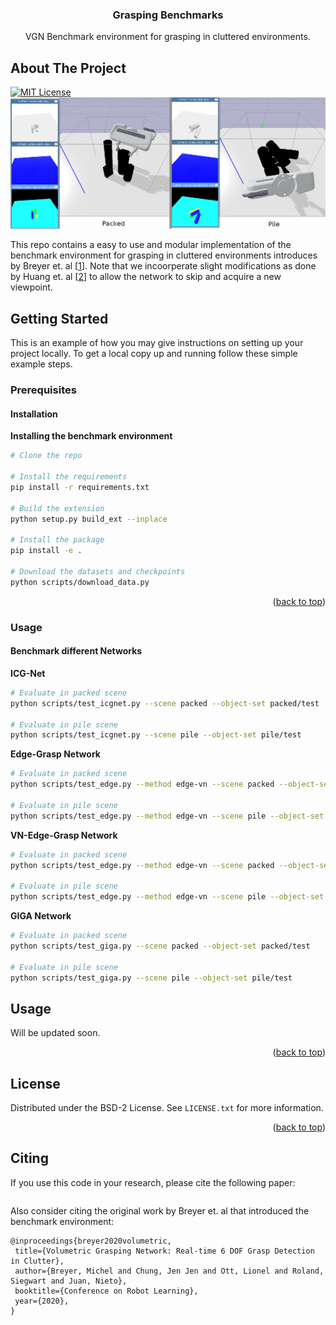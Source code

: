 <a name="readme-top"></a>


<!-- [![Paper][contributors-shield]][contributors-url]
[![ICG-Net Model][forks-shield]][forks-url]
[![Project Page][stars-shield]][stars-url] -->



<div align="center">

  <h3 align="center">Grasping Benchmarks</h3>

  <p align="center">
    VGN Benchmark environment for grasping in cluttered environments.
  </p>
</div>

<!-- ABOUT THE PROJECT -->
## About The Project
[![MIT License][license-shield]][license-url]
[![Product Name Screen Shot][product-screenshot]](#)

This repo contains a easy to use and modular implementation of the benchmark environment for grasping in cluttered environments introduces by Breyer et. al [[1](https://github.com/ethz-asl/vgn)].
Note that we incoorperate slight modifications as done by Huang et. al [[2](https://github.com/HaojHuang/Edge-Grasp-Network)] to allow the network to skip and acquire a new viewpoint.


## Getting Started

This is an example of how you may give instructions on setting up your project locally.
To get a local copy up and running follow these simple example steps.

### Prerequisites
#### Installation

**Installing the benchmark environment**
```bash
# Clone the repo

# Install the requirements
pip install -r requirements.txt

# Build the extension
python setup.py build_ext --inplace

# Install the package
pip install -e .

# Download the datasets and checkpoints
python scripts/download_data.py

```
<p align="right">(<a href="#readme-top">back to top</a>)</p>

### Usage
#### Benchmark different Networks

**ICG-Net**
```bash
# Evaluate in packed scene
python scripts/test_icgnet.py --scene packed --object-set packed/test

# Evaluate in pile scene
python scripts/test_icgnet.py --scene pile --object-set pile/test
```

**Edge-Grasp Network**
```bash 
# Evaluate in packed scene
python scripts/test_edge.py --method edge-vn --scene packed --object-set packed/test

# Evaluate in pile scene
python scripts/test_edge.py --method edge-vn --scene pile --object-set pile/test
```
**VN-Edge-Grasp Network**
```bash
# Evaluate in packed scene
python scripts/test_edge.py --method edge-vn --scene packed --object-set packed/test

# Evaluate in pile scene
python scripts/test_edge.py --method edge-vn --scene pile --object-set pile/test
```

**GIGA Network**
```bash
# Evaluate in packed scene
python scripts/test_giga.py --scene packed --object-set packed/test

# Evaluate in pile scene
python scripts/test_giga.py --scene pile --object-set pile/test
```



## Usage
 
 Will be updated soon.

<p align="right">(<a href="#readme-top">back to top</a>)</p>

<!-- LICENSE -->
## License

Distributed under the BSD-2 License. See `LICENSE.txt` for more information.

<p align="right">(<a href="#readme-top">back to top</a>)</p>


## Citing
If you use this code in your research, please cite the following paper:
```

```

Also consider citing the original work by Breyer et. al that introduced the benchmark environment:
```
@inproceedings{breyer2020volumetric,
 title={Volumetric Grasping Network: Real-time 6 DOF Grasp Detection in Clutter},
 author={Breyer, Michel and Chung, Jen Jen and Ott, Lionel and Roland, Siegwart and Juan, Nieto},
 booktitle={Conference on Robot Learning},
 year={2020},
}
```


<!-- MARKDOWN LINKS & IMAGES -->
<!-- https://www.markdownguide.org/basic-syntax/#reference-style-links -->
<!-- [contributors-shield]: https://img.shields.io/github/contributors/othneildrew/Best-README-Template.svg?style=for-the-badge
[contributors-url]: https://github.com/othneildrew/Best-README-Template/graphs/contributors
[forks-shield]: https://img.shields.io/github/forks/othneildrew/Best-README-Template.svg?style=for-the-badge
[forks-url]: https://github.com/othneildrew/Best-README-Template/network/members
[stars-shield]: https://img.shields.io/github/stars/othneildrew/Best-README-Template.svg?style=for-the-badge
[stars-url]: https://github.com/othneildrew/Best-README-Template/stargazers
[issues-shield]: https://img.shields.io/github/issues/othneildrew/Best-README-Template.svg?style=for-the-badge
[issues-url]: https://github.com/othneildrew/Best-README-Template/issues
[linkedin-shield]: https://img.shields.io/badge/-LinkedIn-black.svg?style=for-the-badge&logo=linkedin&colorB=555
[linkedin-url]: https://linkedin.com/in/othneildrew -->

[license-url]: https://github.com/renezurbruegg/ICG-Net/blob/master/LICENSE.txt
[license-shield]: https://img.shields.io/github/license/othneildrew/Best-README-Template.svg?style=for-the-badge
[product-screenshot]: docs/imgs/env_example.png

<!-- [Next.js]: https://img.shields.io/badge/next.js-000000?style=for-the-badge&logo=nextdotjs&logoColor=white
[Next-url]: https://nextjs.org/
[React.js]: https://img.shields.io/badge/React-20232A?style=for-the-badge&logo=react&logoColor=61DAFB
[React-url]: https://reactjs.org/
[Vue.js]: https://img.shields.io/badge/Vue.js-35495E?style=for-the-badge&logo=vuedotjs&logoColor=4FC08D
[Vue-url]: https://vuejs.org/
[Angular.io]: https://img.shields.io/badge/Angular-DD0031?style=for-the-badge&logo=angular&logoColor=white
[Angular-url]: https://angular.io/
[Svelte.dev]: https://img.shields.io/badge/Svelte-4A4A55?style=for-the-badge&logo=svelte&logoColor=FF3E00
[Svelte-url]: https://svelte.dev/
[Laravel.com]: https://img.shields.io/badge/Laravel-FF2D20?style=for-the-badge&logo=laravel&logoColor=white
[Laravel-url]: https://laravel.com
[Bootstrap.com]: https://img.shields.io/badge/Bootstrap-563D7C?style=for-the-badge&logo=bootstrap&logoColor=white
[Bootstrap-url]: https://getbootstrap.com
[JQuery.com]: https://img.shields.io/badge/jQuery-0769AD?style=for-the-badge&logo=jquery&logoColor=white
[JQuery-url]: https://jquery.com  -->